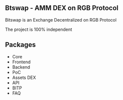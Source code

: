 ## Btswap - AMM DEX on RGB Protocol


Bitswap is an Exchange Decentralized on RGB Protocol

The project is 100% independent 

## Packages

 - Core
 - Frontend
 - Backend
 - PoC
 - Assets DEX
 - API
 - BITP
 - FAQ
